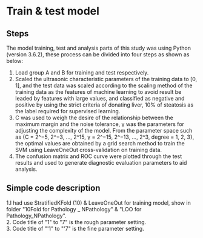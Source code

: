 # Train & test model

## Steps
The model training, test and analysis parts of this study was using Python (version 3.6.2), these process can be divided into four steps as shown as below:
1. Load group A and B for training and test respectively.  
2. Scaled the ultrasonic characteristic parameters of the training data to [0, 1], and the test data was scaled according to the scaling method of the training data as the features of machine learning to avoid result be leaded by features with large values, and classified as negative and positive by using the strict criteria of donating liver, 10% of steatosis as the label required for supervised learning.  
3. C was used to weigh the desire of the relationship between the maximum margin and the noise tolerance, γ was the parameters for adjusting the complexity of the model. From the parameter space such as {C = 2^−5, 2^−3, …, 2^15, γ = 2^−15, 2^−13, …, 2^3, degree = 1, 2, 3}, the optimal values are obtained by a grid search method to train the SVM using LeaveOneOut cross-validation on training data.  
4. The confusion matrix and ROC curve were plotted through the test results and used to generate diagnostic evaluation parameters to aid analysis.

## Simple code description 
1.I had use StratifiedKFold (10) & LeaveOneOut for training model, show in folder "10Fold for Pathology _ NPathology" & "LOO for Pathology_NPathology".  
2. Code title of "1" to "7" is the rough parameter setting.  
3. Code title of "'1" to "'7" is the fine parameter setting.
